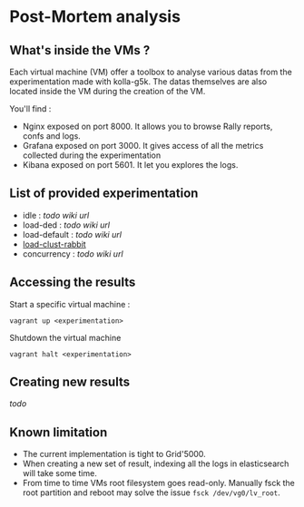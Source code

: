 # Post-Mortem analysis

## What's inside the VMs ?

Each virtual machine (VM) offer a toolbox to analyse various datas from the experimentation made with kolla-g5k. The datas themselves are also located inside the VM during the creation of the VM.

You'll find :

* Nginx exposed on port 8000. It allows you to browse Rally reports, confs and logs.
* Grafana exposed on port 3000. It gives access of all the metrics collected during the experimentation
* Kibana exposed on port 5601. It let you explores the logs.


## List of provided experimentation

* idle : *todo wiki url*
* load-ded : *todo wiki url*
* load-default : *todo wiki url*
* [load-clust-rabbit](https://github.com/BeyondTheClouds/kolla-g5k/wiki/load-clust-rabbitmq)
* concurrency : *todo wiki url*

## Accessing the results

Start a specific virtual machine :

```
vagrant up <experimentation>
```

Shutdown the virtual machine
```
vagrant halt <experimentation>
```

## Creating new results

*todo*

## Known limitation

* The current implementation is tight to Grid'5000.
* When creating a new set of result, indexing all the logs in elasticsearch will take some time.
* From time to time VMs root filesystem goes read-only. Manually fsck the root partition and reboot may solve the issue `fsck /dev/vg0/lv_root`.

